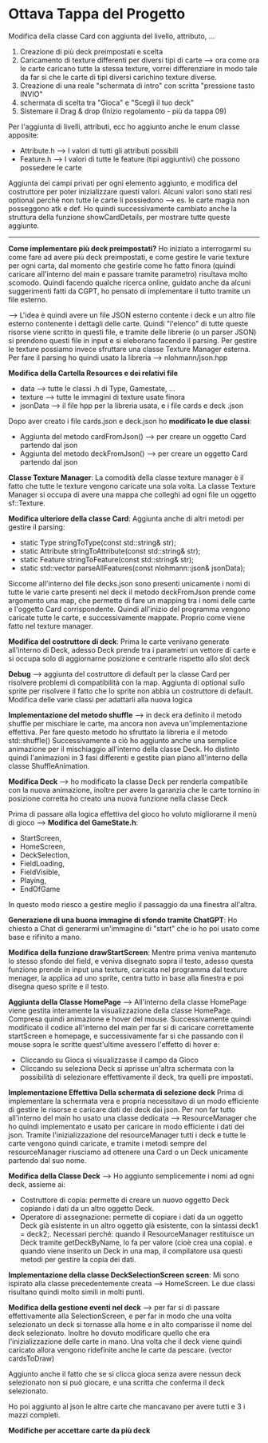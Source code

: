 # Ottava Tappa del Progetto

Modifica della classe Card con aggiunta del livello, attributo, ...

1. Creazione di più deck preimpostati e scelta
2. Caricamento di texture differenti per diversi tipi di carte --> ora come ora le carte caricano tutte la stessa texture, vorrei differenziare in modo tale da far si che le carte di tipi diversi carichino texture diverse.
3. Creazione di una reale "schermata di intro" con scritta "pressione tasto INVIO"
4. schermata di scelta tra "Gioca" e "Scegli il tuo deck"
5. Sistemare il Drag & drop (Inizio regolamento - più da tappa 09)


Per l'aggiunta di livelli, attributi, ecc ho aggiunto anche le enum classe apposite:
- Attribute.h --> I valori di tutti gli attributi possibili
- Feature.h --> I valori di tutte le feature (tipi aggiuntivi) che possono possedere le carte 

Aggiunta dei campi privati per ogni elemento aggiunto, e modifica del costruttore per poter inizializzare questi valori. Alcuni valori sono stati resi optional perchè non tutte le carte li possiedono --> es. le carte magia non posseggono atk e def.
Ho quindi successivamente cambiato anche la struttura della funzione showCardDetails, per mostrare tutte queste aggiunte. 

---

**Come implementare più deck preimpostati?** Ho iniziato a interrogarmi su come fare ad avere più deck preimpostati, e come gestire le varie texture per ogni carta, dal momento che gestirle come ho fatto finora (quindi caricare all'interno del main e passare tramite parametro) risultava molto scomodo. Quindi facendo qualche ricerca online, guidato anche da alcuni suggerimenti fatti da CGPT, ho pensato di implementare il tutto tramite un file esterno.

--> L'idea è quindi avere un file JSON esterno contente i deck e un altro file esterno contenente i dettagli delle carte. Quindi "l'elenco" di tutte queste risorse viene scritto in questi file, e tramite delle librerie (o un parser JSON) si prendono questi file in input e si eleborano facendo il parsing. Per gestire le texture possiamo invece sfruttare una classe Texture Manager esterna.
Per fare il parsing ho quindi usato la libreria -->  nlohmann/json.hpp 

**Modifica della Cartella Resources e dei relativi file**
- data --> tutte le classi .h di Type, Gamestate, ...
- texture --> tutte le immagini di texture usate finora
- jsonData --> il file hpp per la libreria usata, e i file cards e deck .json

Dopo aver creato i file cards.json e deck.json ho **modificato le due classi**:
- Aggiunta del metodo cardFromJson() --> per creare un oggetto Card partendo dal json
- Aggiunta del metodo deckFromJson() --> per creare un oggetto Card partendo dal json

**Classe Texture Manager**: La comodità della classe texture manager è il fatto che tutte le texture vengono caricate una sola volta. La classe Texture Manager si occupa di avere una mappa che colleghi ad ogni file un oggetto sf::Texture. 

**Modifica ulteriore della classe Card**: Aggiunta anche di altri metodi per gestire il parsing:
- static Type stringToType(const std::string& str);
- static Attribute stringToAttribute(const std::string& str);
- static Feature stringToFeature(const std::string& str);
- static std::vector<Feature> parseAllFeatures(const nlohmann::json& jsonData);

Siccome all'interno del file decks.json sono presenti unicamente i nomi di tutte le varie carte presenti nel deck il metodo deckFromJson prende come argomento una map, che permette di fare un mapping tra i nomi delle carte e l'oggetto Card corrispondente. Quindi all'inizio del programma vengono caricate tutte le carte, e successivamente mappate. Proprio come viene fatto nel texture manager.

**Modifica del costruttore di deck**: Prima le carte venivano generate all'interno di Deck, adesso Deck prende tra i parametri un vettore di carte e si occupa solo di aggiornarne posizione e centrarle rispetto allo slot deck

**Debug** --> aggiunta del costruttore di default per la classe Card per risolvere problemi di compatibilità con la map. Aggiunta di optional sullo sprite per risolvere il fatto che lo sprite non abbia un costruttore di default. Modifica delle varie classi per adattarli alla nuova logica

**Implementazione del metodo shuffle** --> in deck era definito il metodo shuffle per mischiare le carte, ma ancora non aveva un'implementazione effettiva. Per fare questo metodo ho sfruttato la libreria <random> e il metodo std::shuffle()
Successivamente a ciò ho aggiunto anche una semplice animazione per il mischiaggio all'interno della classe Deck.
Ho distinto quindi l'animazioni in 3 fasi differenti e gestite pian piano all'interno della classe ShuffleAnimation.

**Modifica Deck** --> ho modificato la classe Deck per renderla compatibile con la nuova animazione, inoltre per avere la garanzia che le carte tornino in posizione corretta ho creato una nuova funzione nella classe Deck

Prima di passare alla logica effettiva del gioco ho voluto migliorarne il menù di gioco --> **Modifica del GameState.h**:
- StartScreen,
- HomeScreen,
- DeckSelection,
- FieldLoading,
- FieldVisible,
- Playing,
- EndOfGame

In questo modo riesco a gestire meglio il passaggio da una finestra all'altra.

**Generazione di una buona immagine di sfondo tramite ChatGPT**: Ho chiesto a Chat di generarmi un'immagine di "start" che io ho poi usato come base e rifinito a mano.

**Modifica della funzione drawStartScreen**: Mentre prima veniva mantenuto lo stesso sfondo del field, e veniva disegnato sopra il testo, adesso questa funzione prende in input una texture, caricata nel programma dal texture menager, la applica ad uno sprite, centra tutto in base alla finestra e poi disegna queso sprite e il testo.

**Aggiunta della Classe HomePage** --> All'interno della classe HomePage viene gestita interamente la visualizzazione della classe HomePage. Compresa quindi animazione e hover del mouse.
Successivamente quindi modificato il codice all'interno del main per far si di caricare correttamente startScreen e homepage, e successivamente far si che passando con il mouse sopra le scritte quest'ultime avessero l'effetto di hover e:
- Cliccando su Gioca si visualizzasse il campo da Gioco
- Cliccando su seleziona Deck si aprisse un'altra schermata con la possibilità di selezionare effettivamente il deck, tra quelli pre impostati.

**Implementazione Effettiva Della schermata di selezione deck**
Prima di implementare la schermata vera e propria necessitavo di un modo efficiente di gestire le risorse e caricare dati dei deck dai json. Per non far tutto all'interno del main ho usato una classe dedicata --> ResourceManager che ho quindi implementato e usato per caricare in modo efficiente i dati dei json.
Tramite l'inizializzazione del resourceManager tutti i deck e tutte le carte vengono quindi caricate, e tramite i metodi sempre del resourceManager riusciamo ad ottenere una Card o un Deck unicamente partendo dal suo nome.

**Modifica della Classe Deck** --> Ho aggiunto semplicemente i nomi ad ogni deck, assieme ai:
- Costruttore di copia: permette di creare un nuovo oggetto Deck copiando i dati da un altro oggetto Deck. 
- Operatore di assegnazione: permette di copiare i dati da un oggetto Deck già esistente in un altro oggetto già esistente, con la sintassi deck1 = deck2;.
Necessari perché: quando il ResourceManager restituisce un Deck tramite getDeckByName, lo fa per valore (cioè crea una copia).
e quando viene inserito un Deck in una map, il compilatore usa questi metodi per gestire la copia dei dati.

**Implementazione della classe DeckSelectionScreen screen**: Mi sono ispirato alla classe precedentemente creata --> HomeScreen. Le due classi risultano quindi molto simili in molti punti.

**Modifica della gestione eventi nel deck** --> per far si di passare effettivamente alla SelectionScreen, e per far in modo che una volta selezionato un deck si tornasse alla home e in alto comparisse il nome del deck selezionato. Inoltre ho dovuto modificare quello che era l'inizializzazione delle carte in mano. Una volta che il deck viene quindi caricato allora vengono ridefinite anche le carte da pescare. (vector cardsToDraw)

Aggiunto anche il fatto che se si clicca gioca senza avere nessun deck selezionato non si può giocare, e una scritta che conferma il deck selezionato.

Ho poi aggiunto al json le altre carte che mancavano per avere tutti e 3 i mazzi completi.

**Modifiche per accettare carte da più deck**